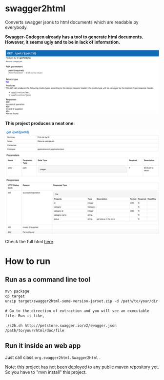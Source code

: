 # swagger2html

Converts swagger jsons to html documents which are readable by everybody.

__Swagger-Codegen already has a tool to generate html documents. However, it seems ugly and to be in lack of information.__

![petstore-by-swagger-cg](sample/petstore-by-swagger-cg.png)

__This project produces a neat one:__

![petstore-by-s2h](sample/petstore-by-s2h.png)

Check the full html [here](https://rawgit.com/chenjianjx/swagger2html/master/sample/petstore-by-s2h.html). 


# How to run

## Run as a command line tool

````
mvn package 
cp target 
unzip target/swagger2html-some-version-jarset.zip -d /path/to/your/dir

# Go to the direction of extraction and you will see an executable file. Run it like, 

./s2h.sh http://petstore.swagger.io/v2/swagger.json /path/to/your/html/doc/file

````

## Run it inside an web app
Just call class ```` org.swagger2html.Swagger2Html ```` . 

Note: this project has not been deployed to any public maven repository yet. So you have to "mvn install" this project.
 




